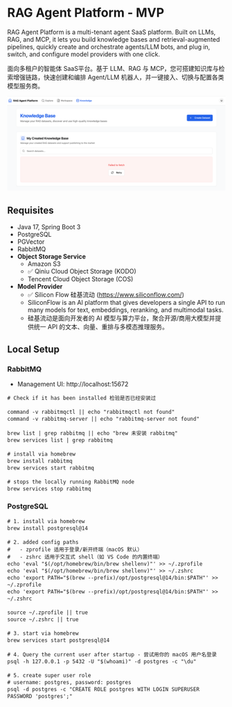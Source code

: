 # RAG Agent Platform - MVP

RAG Agent Platform is a multi-tenant agent SaaS platform. Built on LLMs, RAG, and MCP, it lets you build knowledge bases and retrieval-augmented pipelines, quickly create and orchestrate agents/LLM bots, and plug in, switch, and configure model providers with one click.

面向多租户的智能体 SaaS平台。基于 LLM、RAG 与 MCP，您可搭建知识库与检索增强链路，快速创建和编排 Agent/LLM 机器人，并一键接入、切换与配置各类模型服务商。

![](https://raw.githubusercontent.com/NEDONION/my-pics-space/main/20250817190517.png)

## Requisites
- Java 17, Spring Boot 3
- PostgreSQL
- PGVector
- RabbitMQ
- **Object Storage Service**
  - Amazon S3
  - ✅ Qiniu Cloud Object Storage (KODO)
  - Tencent Cloud Object Storage (COS) 
- **Model Provider** 
  - ✅ Silicon Flow 硅基流动 (https://www.siliconflow.com/)
  - SiliconFlow is an AI platform that gives developers a single API to run many models for text, embeddings, reranking, and multimodal tasks.
  - 硅基流动是面向开发者的 AI 模型与算力平台，聚合开源/商用大模型并提供统一 API 的文本、向量、重排与多模态推理服务。

## Local Setup
### RabbitMQ

- Management UI: http://localhost:15672

```shell
# Check if it has been installed 检验是否已经安装过

command -v rabbitmqctl || echo "rabbitmqctl not found"
command -v rabbitmq-server || echo "rabbitmq-server not found"

brew list | grep rabbitmq || echo "brew 未安装 rabbitmq"
brew services list | grep rabbitmq

# install via homebrew
brew install rabbitmq
brew services start rabbitmq      

# stops the locally running RabbitMQ node
brew services stop rabbitmq
```

### PostgreSQL

```shell
# 1. install via homebrew
brew install postgresql@14

# 2. added config paths
#   - zprofile 适用于登录/新开终端（macOS 默认）
#   - zshrc 适用于交互式 shell（如 VS Code 的内置终端）
echo 'eval "$(/opt/homebrew/bin/brew shellenv)"' >> ~/.zprofile
echo 'eval "$(/opt/homebrew/bin/brew shellenv)"' >> ~/.zshrc
echo 'export PATH="$(brew --prefix)/opt/postgresql@14/bin:$PATH"' >> ~/.zprofile
echo 'export PATH="$(brew --prefix)/opt/postgresql@14/bin:$PATH"' >> ~/.zshrc

source ~/.zprofile || true
source ~/.zshrc || true

# 3. start via homebrew
brew services start postgresql@14

# 4. Query the current user after startup - 尝试用你的 macOS 用户名登录
psql -h 127.0.0.1 -p 5432 -U "$(whoami)" -d postgres -c "\du"

# 5. create super user role 
# username: postgres, password: postgres
psql -d postgres -c "CREATE ROLE postgres WITH LOGIN SUPERUSER PASSWORD 'postgres';"
```
